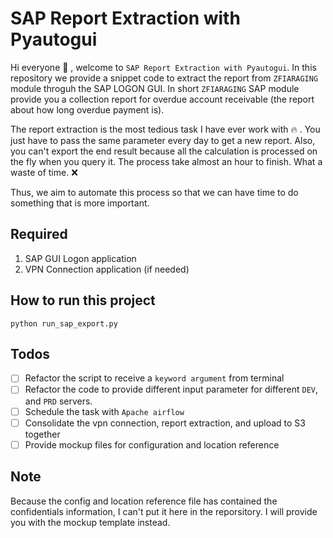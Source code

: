 # SAP Report Extraction with Pyautogui

Hi everyone :wave: , welcome to `SAP Report Extraction with Pyautogui`. In this repository we provide a snippet code to extract the report from `ZFIARAGING` module throguh the SAP LOGON GUI. In short `ZFIARAGING` SAP module provide you a collection report for overdue account receivable (the report about how long overdue payment is).

 The report extraction is the most tedious task I have ever work with :fire: . You just have to pass the same parameter every day to get a new report. Also, you can't export the end result because all the calculation is processed on the fly when you query it. The process take almost an hour to finish. What a waste of time. :x:
 
 Thus, we aim to automate this process so that we can have time to do something that is more important.

## Required
1. SAP GUI Logon application
2. VPN Connection application (if needed)

## How to run this project

```
python run_sap_export.py
```

## Todos

- [ ] Refactor the script to receive a `keyword argument` from terminal
- [ ] Refactor the code to provide different input parameter for different `DEV`, and `PRD` servers.
- [ ] Schedule the task with `Apache airflow`
- [ ] Consolidate the vpn connection, report extraction, and upload to S3 together
- [ ] Provide mockup files for configuration and location reference

## Note

Because the config and location reference file has contained the confidentials information, I can't put it here in the reporsitory. I will provide you with the mockup template instead.